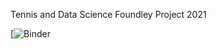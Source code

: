 Tennis and Data Science Foundley Project 2021

[![Binder](https://hub.gke2.mybinder.org/user/brankonymous-te-ey-project-2021-x4rvmg1s/tree)
